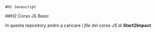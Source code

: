	#H1 Javascript
##H2 Corso JS Basic

In questa repository andrò a caricare *i file del corso JS* di **Start2Impact**


